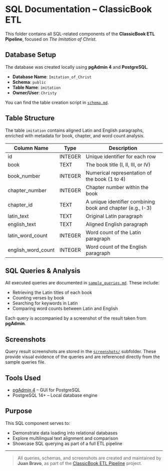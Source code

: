 # SQL Documentation – ClassicBook ETL

This folder contains all SQL-related components of the **ClassicBook ETL Pipeline**, focused on *The Imitation of Christ*.

## Database Setup

The database was created locally using **pgAdmin 4** and **PostgreSQL**.

- **Database Name**: `Imitation_of_Christ`
- **Schema**: `public`
- **Table Name**: `imitation`
- **Owner/User**: `Christy`

You can find the table creation script in [`schema.md`](./schema.md).

## Table Structure

The table `imitation` contains aligned Latin and English paragraphs, enriched with metadata for book, chapter, and word count analysis.

| Column Name        | Type     | Description                                                   |
|--------------------|----------|---------------------------------------------------------------|
| id                 | INTEGER  | Unique identifier for each row                                |
| book               | TEXT     | The book title (I, II, III, or IV)                            |
| book_number        | INTEGER  | Numerical representation of the book (1 to 4)                 |
| chapter_number     | INTEGER  | Chapter number within the book                                |
| chapter_id         | TEXT     | A unique identifier combining book and chapter (e.g., I-3)    |
| latin_text         | TEXT     | Original Latin paragraph                                      |
| english_text       | TEXT     | Aligned English paragraph                                     |
| latin_word_count   | INTEGER  | Word count of the Latin paragraph                             |
| english_word_count | INTEGER  | Word count of the English paragraph                           |

## SQL Queries & Analysis

All executed queries are documented in [`sample_queries.md`](./sample_queries.md). These include:

- Retrieving the Latin titles of each book
- Counting verses by book
- Searching for keywords in Latin
- Comparing word counts between Latin and English

Each query is accompanied by a screenshot of the result taken from **pgAdmin**.

## Screenshots

Query result screenshots are stored in the [`screenshots/`](./screenshots) subfolder. These provide visual evidence of the queries and are referenced directly from the sample queries file.

## Tools Used

- [pgAdmin 4](https://www.pgadmin.org/) – GUI for PostgreSQL
- PostgreSQL 14+ – Local database engine

## Purpose

This SQL component serves to:
- Demonstrate data loading into relational databases
- Explore multilingual text alignment and comparison
- Showcase SQL querying as part of a full ETL pipeline

---

> All queries, schemas, and screenshots are created and maintained by **Juan Bravo**, as part of the [ClassicBook ETL Pipeline](https://github.com/juanbravo-dev/classicbook-etl-pipeline) project.
